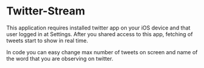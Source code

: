 # Twitter-Stream

This application requires installed twitter app on your iOS device and that user logged in at Settings. After you shared access to this app, fetching of tweets start to show in real time. 

In code you can easy change max number of tweets on screen and name of the word that you are observing on twitter.